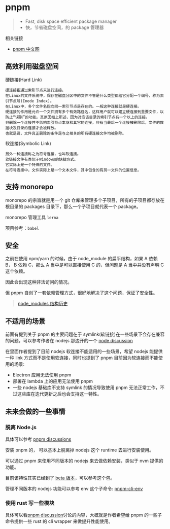 # pnpm

> - Fast, disk space efficient package manager
> - 快，节省磁盘空间，的 package 管理器

相关链接

- [pnpm 中文网](!https://www.pnpm.cn/)

## 高效利用磁盘空间

硬链接(Hard Link)

```
硬连接指通过索引节点来进行连接。
在Linux的文件系统中，保存在磁盘分区中的文件不管是什么类型都给它分配一个编号，称为索引节点号(Inode Index)。
在Linux中，多个文件名指向同一索引节点是存在的。一般这种连接就是硬连接。
硬连接的作用是允许一个文件拥有多个有效路径名，这样用户就可以建立硬连接到重要文件，以防止“误删”的功能。其原因如上所述，因为对应该目录的索引节点有一个以上的连接。
只删除一个连接并不影响索引节点本身和其它的连接，只有当最后一个连接被删除后，文件的数据块及目录的连接才会被释放。
也就是说，文件真正删除的条件是与之相关的所有硬连接文件均被删除。
```

软连接(Symbolic Link)

```
另外一种连接称之为符号连接，也叫软连接。
软链接文件有类似于Windows的快捷方式。
它实际上是一个特殊的文件。
在符号连接中，文件实际上是一个文本文件，其中包含的有另一文件的位置信息。
```

## 支持 monorepo

monorepo 的宗旨就是用一个 git 仓库来管理多个子项目，所有的子项目都存放在根目录的 packages 目录下，那么一个子项目就代表一个 package。

monorepo 管理工具 `lerna`

项目参考：`babel`

## 安全

之前在使用 npm/yarn 的时候，由于 node_module 的扁平结构，如果 A 依赖 B， B 依赖 C，那么 A 当中是可以直接使用 C 的，但问题是 A 当中并没有声明 C 这个依赖。

因此会出现这种非法访问的情况。

但 pnpm 自创了一套依赖管理方式，很好地解决了这个问题，保证了安全性。

> [node_modules 结构历史](!./nodeModules.md)

## 不适用的场景

前面有提到关于 pnpm 的主要问题在于 symlink(软链接)在一些场景下会存在兼容的问题，可以参考作者在 nodejs 那边开的一个 [node discussion](https://github.com/nodejs/node/discussions/37509)

在里面作者提到了目前 nodejs 软连接不能适用的一些场景，希望 nodejs 能提供一种 link 方式而不是使用软连接，同时也提到了 pnpm 目前因为软连接而不能使用的场景:

- Electron 应用无法使用 pnpm
- 部署在 lambda 上的应用无法使用 pnpm
- 一些 nodejs 基础库不支持 symlink 的情况导致使用 pnpm 无法正常工作，不过这些库在迭代更新之后也会支持这一特性。

## 未来会做的一些事情

### 脱离 Node.js

具体可以参考 [pnpm discussions](https://github.com/pnpm/pnpm/discussions/3434)

安装 pnpm 的， 可以基本上脱离掉 nodejs 这个 runtime 去进行安装使用。

可以通过 pnpm 来使用不同版本的 nodejs 来去做依赖安装，类似于 nvm 提供的功能。

目前该特性其实已经到了 [beta 版本](https://www.npmjs.com/package/@pnpm/beta)，可以参考这个包。

管理不同版本的 nodejs 功能可以参考 env 这个子命令: [pnpm-cli-env](https://pnpm.io/cli/env)

### 使用 rust 写一些模块

具体可以看[pnpm discussion](https://github.com/pnpm/pnpm/discussions/3419)讨论的内容，大概就是作者希望给 pnpm 的一些子命令提供一些 rust 的 cli wrapper 来做提升性能使用。
